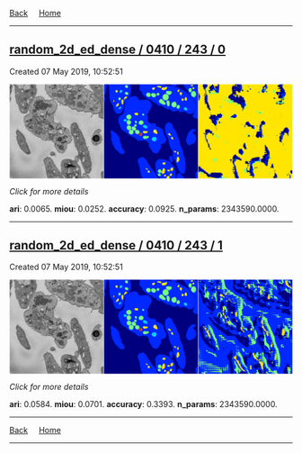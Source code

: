 
[Back](..)&nbsp;&nbsp;&nbsp;&nbsp;&nbsp;[Home](https://leapmanlab.github.io/snapshots)

---

<div class="summary"><a href="0"><h2>random_2d_ed_dense / 0410 / 243 / 0</h2></a><p>Created 07 May 2019, 10:52:51
</p><a href="0"><img src="0/media/summary.png" align="center"></a><p>
<i>Click for more details</i>
</p></div>

**ari**: 0.0065. **miou**: 0.0252. **accuracy**: 0.0925. **n_params**: 2343590.0000. 

---

<div class="summary"><a href="1"><h2>random_2d_ed_dense / 0410 / 243 / 1</h2></a><p>Created 07 May 2019, 10:52:51
</p><a href="1"><img src="1/media/summary.png" align="center"></a><p>
<i>Click for more details</i>
</p></div>

**ari**: 0.0584. **miou**: 0.0701. **accuracy**: 0.3393. **n_params**: 2343590.0000. 

---

[Back](..)&nbsp;&nbsp;&nbsp;&nbsp;&nbsp;[Home](https://leapmanlab.github.io/snapshots)

---
